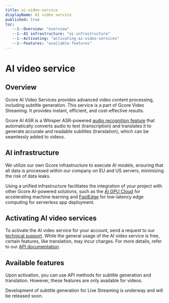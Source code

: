 ```yaml
---
title: ai-video-service
displayName: AI video service
published: true
toc: 
   --1--Overview: "overview"
   --1--AI infrastructure: "ai-infrastructure"
   --1--Activating: "activating-ai-video-services"
   --1--Features: "available-features"
---
```

# AI video service

## Overview

Gcore AI Video Services provides advanced video content processing, including subtitle generation. This service is a part of Gcore Video Streaming. It provides instant, efficient, and cost-effective results.  

Gcore AI ASR is a Whisper ASR-powered <a href="https://gcore.com/docs/streaming-platform/video-hosting/ai-for-video/generate-ai-subtitles-and-add-them-to-video" target="_blank">audio recognition feature</a> that automatically converts audio to text (transcription) and translates it to generate accurate and readable subtitles (translation), which can be seamlessly added to videos. 

## AI infrastructure

We utilize our own Gcore infrastructure to execute AI models, ensuring that all data is processed within our company on EU and US servers, minimizing the risk of data leaks. 

Using a unified infrastructure facilitates the integration of your project with other Gcore AI-powered solutions, such as the <a href="https://gcore.com/cloud/ai-gpu" target="_blank">AI GPU Cloud</a> for accelerating machine learning and <a href="https://gcore.com/fastedge" target="_blank">FastEdge</a> for low-latency edge computing for serverless app deployment.

## Activating AI video services

To activate the AI video service for your account, send a request to our [technical support](mailto:support@gcore.com). While the general usage of the AI video service is free, certain features, like translation, may incur charges. For more details, refer to our <a href="https://api.gcore.com/docs/streaming#tag/AI" target="_blank">API documentation</a>. 

## Available features

Upon activation, you can use API methods for subtitle generation and translation. However, these features are only available for videos. 

<alert-element type="warning" title="Warning">

Development of subtitle generation for Live Streaming is underway and will be released soon.

</alert-element>